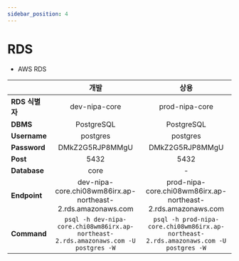 ```yaml
---
sidebar_position: 4
---
```


# RDS

* AWS RDS

|              |                                        **개발**                                        |                                        **상용**                                         |
|--------------|:------------------------------------------------------------------------------------:|:-------------------------------------------------------------------------------------:|
| **RDS 식별자**  |                                    dev-nipa-core                                     |                                    prod-nipa-core                                     |
| **DBMS**     |                                      PostgreSQL                                      |                                      PostgreSQL                                       |
| **Username** |                                       postgres                                       |                                       postgres                                        |
| **Password** |                                   DMkZ2G5RJP8MMgU                                    |                                    DMkZ2G5RJP8MMgU                                    |
| **Post**     |                                         5432                                         |                                         5432                                          |
| **Database** |                                         core                                         |                                           -                                           |
| **Endpoint** |             dev-nipa-core.chi08wm86irx.ap-northeast-2.rds.amazonaws.com              |             prod-nipa-core.chi08wm86irx.ap-northeast-2.rds.amazonaws.com              |
| **Command**  | `psql -h dev-nipa-core.chi08wm86irx.ap-northeast-2.rds.amazonaws.com -U postgres -W` | `psql -h prod-nipa-core.chi08wm86irx.ap-northeast-2.rds.amazonaws.com -U postgres -W` |